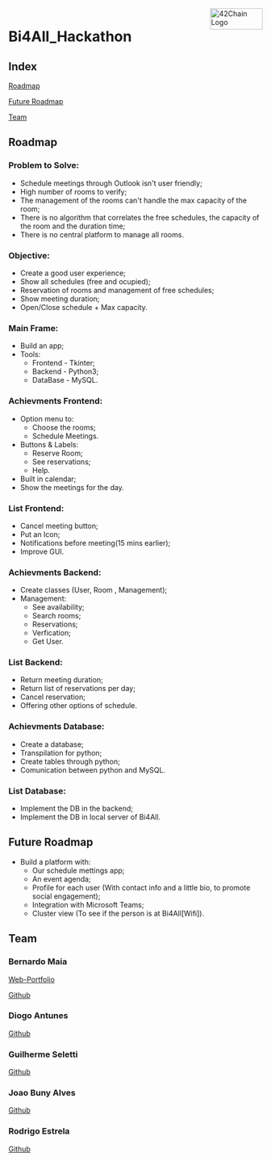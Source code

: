 <img src="https://media.discordapp.net/attachments/461563270411714561/956848595636731934/bi4all-logo-0D229C7CAD-seeklogo.com.png" alt="42Chain Logo" width="104px" height="42px" align="right"/>
<h1>Bi4All_Hackathon</h1>

<h2> Index </h2>
<p><a href="#rmap">
  Roadmap
</a></p>
<p><a href="#frmap">
  Future Roadmap
</a></p>
<p><a href="cv">
  Team
</a></p>

<h2 id="rmap">Roadmap</h2>

<h3>Problem to Solve: </h3>
<ul> 
	<li> Schedule meetings through Outlook isn't user friendly;
	<li> High number of rooms to verify;
	<li> The management of the rooms can't handle the max capacity of the room;
	<li> There is no algorithm that correlates the free schedules, the capacity of the room and the duration time;
	<li> There is no central platform to manage all rooms.
</ul>

<h3> Objective: </h3>
<ul>
  <li> Create a good user experience;
	<li> Show all schedules (free and ocupied);
	<li> Reservation of rooms and management of free schedules;
	<li> Show meeting duration;
	<li> Open/Close schedule + Max capacity.
</ul>

<h3>Main Frame:</h3>
<ul>
	<li>Build an app;
	<li>Tools:
    <ul>
	    <li> Frontend - Tkinter;
	    <li> Backend - Python3;
	    <li> DataBase - MySQL.
    </ul>
</ul>

<h3>Achievments Frontend:</h3>
<ul>
	<li> Option menu to:
    <ul>
	    <li> Choose the rooms;
	    <li> Schedule Meetings.
    </ul>
	<li> Buttons & Labels:
    <ul>
	    <li> Reserve Room;
	    <li> See reservations;
	    <li> Help.
    </ul>
	<li> Built in calendar;
	<li> Show the meetings for the day.
</ul>

<h3>List Frontend:</h3>
<ul>
	<li> Cancel meeting button;
	<li> Put an Icon;
	<li> Notifications before meeting(15 mins earlier);
	<li> Improve GUI.
</ul>

<h3>Achievments Backend:</h3>
<ul>
	<li> Create classes (User, Room , Management);
	<li> Management:
    <ul>
	    <li> See availability;
	    <li> Search rooms;
	    <li> Reservations;
	    <li> Verfication;
	    <li> Get User.
    </ul>
</ul>

<h3>List Backend:</h3>
<ul>
	<li> Return meeting duration;
	<li> Return list of reservations per day;
	<li> Cancel reservation;
	<li> Offering other options of schedule.
</ul>

<h3>Achievments Database:</h3>
<ul>
	<li> Create a database;
	<li> Transpilation for python;
	<li> Create tables through python;
	<li> Comunication between python and MySQL.
</ul>

<h3>List Database:</h3>
<ul>
	<li> Implement the DB in the backend;
	<li> Implement the DB in local server of Bi4All.
</ul>

<h2 id="frmap">Future Roadmap</h2>
<ul>
	<li> Build a platform with:
	<ul>
		<li> Our schedule mettings app;
		<li> An event agenda;
		<li> Profile for each user (With contact info and a little bio, to promote social engagement);
		<li> Integration with Microsoft Teams;
		<li> Cluster view (To see if the person is at Bi4All[Wifi]).
	</ul>
</ul>

<h2 id="cv">Team</h2>
<h3> Bernardo Maia </h3>
<a href="https://benmaia.github.io/" target="_blank">Web-Portfolio</a>
<p>
<a href="https://github.com/benmaia" target="_blank">Github</a>
<h3> Diogo Antunes </h3>
<a href="https://github.com/Diogo13Antunes" target="_blank">Github</a>
<h3> Guilherme Seletti </h3>
<a href="https://github.com/gponti-s" target="_blank">Github</a>
<h3> Joao Buny Alves </h3>
<a href="https://github.com/BunyMan" target="_blank">Github</a>
<h3> Rodrigo Estrela </h3>
<a href="https://github.com/RodrigoEstrela" target="_blank">Github</a>

